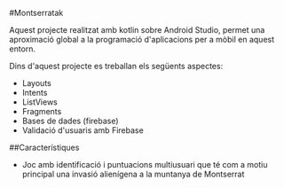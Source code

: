 #Montserratak

Aquest projecte realitzat amb kotlin sobre Android Studio, permet una aproximació global a la programació d'aplicacions per a mòbil en aquest entorn.

Dins d'aquest projecte es treballan els següents aspectes:
- Layouts
- Intents
- ListViews
- Fragments
- Bases de dades (firebase)
- Validació d'usuaris amb Firebase

##Característiques

- Joc amb identificació i puntuacions multiusuari que té com a motiu principal una invasió alienígena a la muntanya de Montserrat